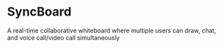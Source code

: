# SyncBoard
A real-time collaborative whiteboard where multiple users can draw, chat, and voice call/video call simultaneously
